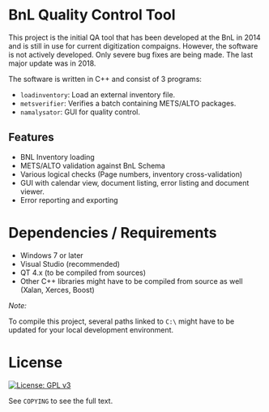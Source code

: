 # BnL Quality Control Tool

This project is the initial QA tool that has been developed at the BnL in 2014 and is still in use for current digitization compaigns.
However, the software is not actively developed. Only severe bug fixes are being made. The last major update was in 2018.

The software is written in C++ and consist of 3 programs:

* `loadinventory`: Load an external inventory file.
* `metsverifier`: Verifies a batch containing METS/ALTO packages.
* `namalysator`: GUI for quality control.

## Features

* BNL Inventory loading
* METS/ALTO validation against BnL Schema
* Various logical checks (Page numbers, inventory cross-validation)
* GUI with calendar view, document listing, error listing and document viewer.
* Error reporting and exporting


# Dependencies / Requirements

* Windows 7 or later
* Visual Studio (recommended)
* QT 4.x (to be compiled from sources)
* Other C++ libraries might have to be compiled from source as well (Xalan, Xerces, Boost)

*Note:*

To compile this project, several paths linked to `C:\` might have to be updated for your local development environment.

# License

[![License: GPL v3](https://img.shields.io/badge/License-GPL%20v3-blue.svg)](https://www.gnu.org/licenses/gpl-3.0)

See `COPYING` to see the full text.
